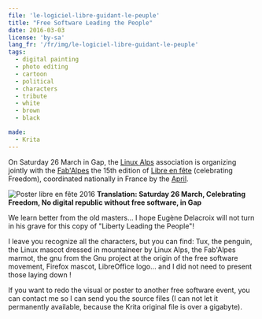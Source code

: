 ```yaml
---
file: 'le-logiciel-libre-guidant-le-peuple'
title: "Free Software Leading the People"
date: 2016-03-03
license: 'by-sa'
lang_fr: '/fr/img/le-logiciel-libre-guidant-le-peuple'
tags:
  - digital painting
  - photo editing
  - cartoon
  - political
  - characters
  - tribute
  - white
  - brown
  - black

made:
  - Krita
---
```


On Saturday 26 March in Gap, the [Linux Alps](http://www.linux-alpes.org/) association is organizing jointly with the [Fab'Alpes](http://www.fabalpes.org/) the 15th edition of [Libre en fête](http://www.libre-en-fete.net/) (celebrating Freedom), coordinated nationally in France by the [April](http://www.april.org/).

![Poster libre en fête 2016](/img/blog/affiche-libre-en-fete-2016-web.jpg)
**Translation: Saturday 26 March, Celebrating Freedom, No digital republic without free software, in Gap**

We learn better from the old masters… I hope Eugène Delacroix will not turn in his grave for this copy of "Liberty Leading the People"!

I leave you recognize all the characters, but you can find: Tux, the penguin, the Linux mascot dressed in mountaineer by Linux Alps, the Fab'Alpes marmot, the gnu from the Gnu project at the origin of the free software movement, Firefox mascot, LibreOffice logo… and I did not need to present those laying down !

If you want to redo the visual or poster to another free software event, you can contact me so I can send you the source files (I can not let it permanently available, because the Krita original file is over a gigabyte).
